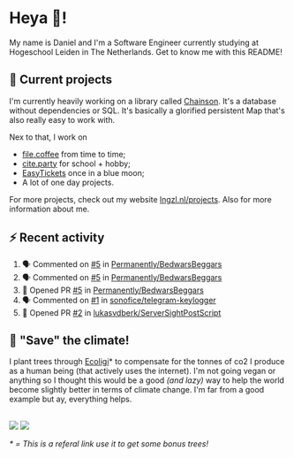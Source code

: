 # Heya 👋!

My name is Daniel and I'm a Software Engineer currently studying at Hogeschool Leiden in The Netherlands. Get to know me with this README!

## 💪 Current projects
I'm currently heavily working on a library called [Chainson](https://github.com/abcdan/chainson). It's a database without dependencies or SQL. It's basically a glorified persistent Map that's also really easy to work with.

Nex to that, I work on
- [file.coffee](https://file.coffee) from time to time;
- [cite.party](https://cite.party) for school + hobby;
- [EasyTickets](https://easytickets.xyz) once in a blue moon;
- A lot of one day projects.

For more projects, check out my website [lngzl.nl/projects](https://lngzl.nl/projects). Also for more information about me.

## ⚡ Recent activity
<!--START_SECTION:activity-->
1. 🗣 Commented on [#5](https://github.com/Permanently/BedwarsBeggars/issues/5) in [Permanently/BedwarsBeggars](https://github.com/Permanently/BedwarsBeggars)
2. 🗣 Commented on [#5](https://github.com/Permanently/BedwarsBeggars/issues/5) in [Permanently/BedwarsBeggars](https://github.com/Permanently/BedwarsBeggars)
3. 💪 Opened PR [#5](https://github.com/Permanently/BedwarsBeggars/pull/5) in [Permanently/BedwarsBeggars](https://github.com/Permanently/BedwarsBeggars)
4. 🗣 Commented on [#1](https://github.com/sonofice/telegram-keylogger/issues/1) in [sonofice/telegram-keylogger](https://github.com/sonofice/telegram-keylogger)
5. 💪 Opened PR [#2](https://github.com/lukasvdberk/ServerSightPostScript/pull/2) in [lukasvdberk/ServerSightPostScript](https://github.com/lukasvdberk/ServerSightPostScript)
<!--END_SECTION:activity-->

## 🌳 "Save" the climate!
I plant trees through <a href="https://ecologi.com/lngzl?r=6005cc57f70194001deaedfa">Ecoligi</a>* to compensate for the tonnes of co2 I produce as a human being (that actively uses the internet). I'm not going vegan or anything so I thought this would be a good _(and lazy)_ way to help the world become slightly better in terms of climate change. I'm far from a good example but ay, everything helps.

<br><a href="https://ecologi.com/lngzl?r=6005cc57f70194001deaedfa"><img src="https://img.shields.io/ecologi/trees/lngzl"></a> <a href="https://ecologi.com/lngzl?r=6005cc57f70194001deaedfa"><img src="https://img.shields.io/ecologi/carbon/lngzl"></a>



_\* = This is a referal link use it to get some bonus trees!_

